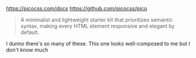 https://picocss.com/docs
https://github.com/picocss/pico

> A minimalist and lightweight starter kit that prioritizes semantic syntax, making every HTML element responsive and elegant by default.

I dunno there's so many of these. This one looks well-composed to me but I don't know much